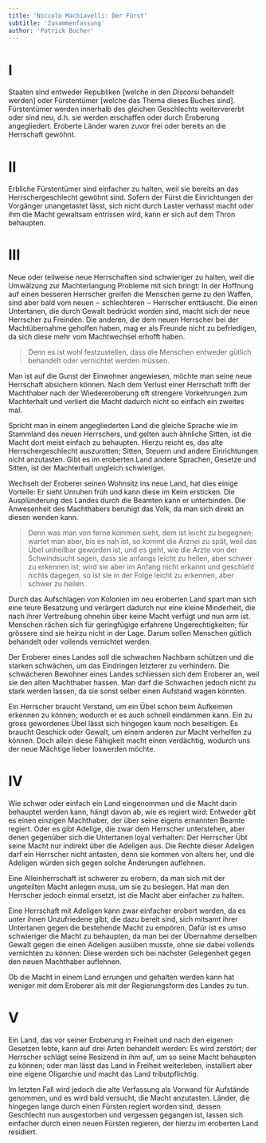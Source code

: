 ```yaml
---
title: 'Niccolò Machiavelli: Der Fürst'
subtitle: 'Zusammenfassung'
author: 'Patrick Bucher'
---
```


# I

Staaten sind entweder Republiken [welche in den _Discorsi_ behandelt werden]
oder Fürstentümer [welche das Thema dieses Buches sind]. Fürstentümer werden
innerhalb des gleichen Geschlechts weitervererbt oder sind neu, d.h. sie werden
erschaffen oder durch Eroberung angegliedert. Eroberte Länder waren zuvor frei
oder bereits an die Herrschaft gewöhnt.

# II

Erbliche Fürstentümer sind einfacher zu halten, weil sie bereits an das
Herrschergeschlecht gewöhnt sind. Sofern der Fürst die Einrichtungen der
Vorgänger unangetastet lässt, sich nicht durch Laster verhasst macht oder ihm
die Macht gewaltsam entrissen wird, kann er sich auf dem Thron behaupten.

# III

Neue oder teilweise neue Herrschaften sind schwieriger zu halten, weil die
Umwälzung zur Machterlangung Probleme mit sich bringt: In der Hoffnung auf einen
besseren Herrscher greifen die Menschen gerne zu den Waffen, sind aber bald vom
neuen ‒ schlechteren ‒ Herrscher enttäuscht. Die einen Untertanen, die durch
Gewalt bedrückt worden sind, macht sich der neue Herrscher zu Freinden. Die
anderen, die dem neuen Herrscher bei der Machtübernahme geholfen haben, mag er
als Freunde nicht zu befriedigen, da sich diese mehr vom Machtwechsel erhofft
haben.

> Denn es ist wohl festzustellen, dass die Menschen entweder gütlich behandelt
> oder vernichtet werden müssen.

Man ist auf die Gunst der Einwohner angewiesen, möchte man seine neue Herrschaft
absichern können. Nach dem Verlust einer Herrschaft trifft der Machthaber nach
der Wiedereroberung oft strengere Vorkehrungen zum Machterhalt und verliert die
Macht dadurch nicht so einfach ein zweites mal.

Spricht man in einem angegliederten Land die gleiche Sprache wie im Stammland
des neuen Herrschers, und gelten auch ähnliche Sitten, ist die Macht dort meist
einfach zu behaupten. Hierzu reicht es, das alte Herrschergeschlecht
auszurotten; Sitten, Steuern und andere Einrichtungen nicht anzutasten. Gibt es
im eroberten Land andere Sprachen, Gesetze und Sitten, ist der Machterhalt
ungleich schwieriger.

Wechselt der Eroberer seinen Wohnsitz ins neue Land, hat dies einige Vorteile:
Er sieht Unruhen früh und kann diese im Keim ersticken. Die Ausplünderung des
Landes durch die Beamten kann er unterbinden. Die Anwesenheit des Machthabers
beruhigt das Volk, da man sich direkt an diesen wenden kann.

> Denn was man von ferne kommen sieht, dem ist leicht zu begegnen; wartet man
> aber, bis es nah ist, so kommt die Arznei zu spät, weil das Übel unheilbar
> geworden ist, und es geht, wie die Ärzte von der Schwindsucht sagen, dass sie
> anfangs leicht zu heilen, aber schwer zu erkennen ist; wird sie aber im Anfang
> nicht erkannt und geschieht nichts dagegen, so ist sie in der Folge leicht zu
> erkennen, aber schwer zu heilen.

Durch das Aufschlagen von Kolonien im neu eroberten Land spart man sich eine
teure Besatzung und verärgert dadurch nur eine kleine Minderheit, die nach ihrer
Vertreibung ohnehin über keine Macht verfügt und nun arm ist. Menschen rächen
sich für geringfügige erfahrene Ungerechtigkeiten; für grössere sind sie heirzu
nicht in der Lage. Darum sollen Menschen gütlich behandelt oder vollends
vernichtet werden.

Der Eroberer eines Landes soll die schwachen Nachbarn schützen und die starken
schwächen, um das Eindringen letzterer zu verhindern. Die schwächeren Bewohner
eines Landes schliessen sich dem Eroberer an, weil sie den alten Machthaber
hassen. Man darf die Schwachen jedoch nicht zu stark werden lassen, da sie sonst
selber einen Aufstand wagen könnten.

Ein Herrscher braucht Verstand, um ein Übel schon beim Aufkeimen erkennen zu
können; wodurch er es auch schnell eindämmen kann. Ein zu gross gewordenes Übel
lässt sich hingegen kaum noch beseitigen. Es braucht Geschick oder Gewalt, um
einem anderen zur Macht verhelfen zu können. Doch allein diese Fähigkeit macht
einen verdächtig, wodurch uns der neue Mächtige lieber loswerden möchte.

# IV

Wie schwer oder einfach ein Land eingenommen und die Macht darin behauptet
werden kann, hängt davon ab, wie es regiert wird: Entweder gibt es einen
einzigen Machthaber, der über seine eigens ernannten Beamte regiert. Oder es
gibt Adelige, die zwar dem Herrscher unterstehen, aber denen gegenüber sich die
Untertanen loyal verhalten: Der Herrscher Übt seine Macht nur indirekt über die
Adeligen aus. Die Rechte dieser Adeligen darf ein Herrscher nicht antasten, denn
sie kommen von alters her, und die Adeligen würden sich gegen solche Änderungen
auflehnen.

Eine Alleinherrschaft ist schwerer zu erobern, da man sich mit der ungeteilten
Macht anlegen muss, um sie zu besiegen. Hat man den Herrscher jedoch einmal
ersetzt, ist die Macht aber einfacher zu halten.

Eine Herrschaft mit Adeligen kann zwar einfacher erobert werden, da es unter
ihnen Unzufriedene gibt, die dazu bereit sind, sich mitsamt ihrer Untertanen
gegen die bestehende Macht zu empören. Dafür ist es umso schwieriger die Macht
zu behaupten, da man bei der Übernahme derselben Gewalt gegen die einen Adeligen
ausüben musste, ohne sie dabei vollends vernichten zu können: Diese werden sich
bei nächster Gelegenheit gegen den neuen Machthaber auflehnen.

Ob die Macht in einem Land errungen und gehalten werden kann hat weniger mit dem
Eroberer als mit der Regierungsform des Landes zu tun.

# V

Ein Land, das vor seiner Eroberung in Freiheit und nach den eigenen Gesetzen
lebte, kann auf drei Arten behandelt werden: Es wird zerstört; der Herrscher
schlägt seine Resizend in ihm auf, um so seine Macht behaupten zu können; oder
man lässt das Land in Freiheit weiterleben, installiert aber eine eigene
Oligarchie und macht das Land tributpflichtig.

Im letzten Fall wird jedoch die alte Verfassung als Vorwand für Aufstände
genommen, und es wird bald versucht, die Macht anzutasten. Länder, die hingegen
lange durch einen Fürsten regiert worden sind, dessen Geschlecht nun
ausgestorben und vergessen gegangen ist, lassen sich einfacher durch einen neuen
Fürsten regieren, der hierzu im eroberten Land residiert.
